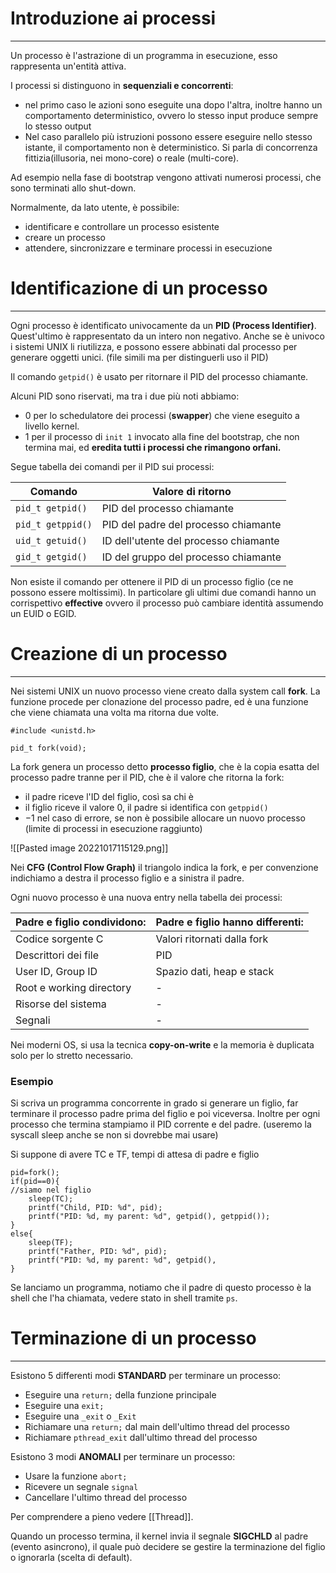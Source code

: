 # Introduzione ai processi
---
Un processo è l'astrazione di un programma in esecuzione, esso rappresenta un'entità attiva.

I processi si distinguono in **sequenziali e concorrenti**:
- nel primo caso le azioni sono eseguite una dopo l'altra, inoltre hanno un comportamento deterministico, ovvero lo stesso input produce sempre lo stesso output
- Nel caso parallelo più istruzioni possono essere eseguire nello stesso istante, il comportamento non è deterministico. Si parla di concorrenza fittizia(illusoria, nei mono-core) o reale (multi-core).

Ad esempio nella fase di bootstrap vengono attivati numerosi processi, che sono terminati allo shut-down.

Normalmente, da lato utente, è possibile:
- identificare e controllare un processo esistente
- creare un processo
- attendere, sincronizzare e terminare processi in esecuzione

# Identificazione di un processo
---
Ogni processo è identificato univocamente da un **PID (Process Identifier)**.
Quest'ultimo è rappresentato da un intero non negativo.
Anche se è univoco i sistemi UNIX li riutilizza, e possono essere abbinati dal processo per generare oggetti unici.
(file simili ma per distinguerli uso il PID)

Il comando `getpid()` è usato per ritornare il PID del processo chiamante.

Alcuni PID sono riservati, ma tra i due più noti abbiamo:
- $0$ per lo schedulatore dei processi (**swapper**) che viene eseguito a livello kernel.
- $1$ per il processo di `init 1` invocato alla fine del bootstrap, che non termina mai, ed **eredita tutti i processi che rimangono orfani.**

Segue tabella dei comandi per il PID sui processi:

| Comando           | Valore di ritorno                     |
| ----------------- | ------------------------------------- |
| `pid_t getpid()`  | PID del processo chiamante            |
| `pid_t getppid()` | PID del padre del processo chiamante  |
| `uid_t getuid()`  | ID dell'utente del processo chiamante |
| `gid_t getgid()`  | ID del gruppo del processo chiamante  |

Non esiste il comando per ottenere il PID di un processo figlio (ce ne possono essere moltissimi).
In particolare gli ultimi due comandi hanno un corrispettivo **effective** ovvero il processo può cambiare identità assumendo un EUID o EGID.


# Creazione di un processo
---
Nei sistemi UNIX un nuovo processo viene creato dalla system call **fork**. La funzione procede per clonazione del processo padre, ed è una funzione che viene chiamata una volta ma ritorna due volte.

```
#include <unistd.h>

pid_t fork(void);
```

La fork genera un processo detto **processo figlio**, che è la copia esatta del processo padre tranne per il PID, che è il valore che ritorna la fork:
- il padre riceve l'ID del figlio, così sa chi è
- il figlio riceve il valore $0$, il padre si identifica con `getppid()`
- $-1$ nel caso di errore, se non è possibile allocare un nuovo processo (limite di processi in esecuzione raggiunto)

![[Pasted image 20221017115129.png]]

Nei **CFG (Control Flow Graph)** il triangolo indica la fork, e per convenzione indichiamo a destra il processo figlio e a sinistra il padre.

Ogni nuovo processo è una nuova entry nella tabella dei processi:

| **Padre e figlio condividono:** | **Padre e figlio hanno differenti:**|
| -------------------------- | ------------------------------- |
| Codice sorgente C          | Valori ritornati dalla fork     |
| Descrittori dei file       | PID                             |
| User ID, Group ID          | Spazio dati, heap e stack       |
| Root e working directory   | -                                |
| Risorse del sistema        |  -                               |
| Segnali                    |   -                              |

Nei moderni OS, si usa la tecnica **copy-on-write** e la memoria è duplicata solo per lo stretto necessario.

### Esempio
Si scriva un programma concorrente in grado si generare un figlio, far terminare il processo padre prima del figlio e poi viceversa.
Inoltre per ogni processo che termina stampiamo il PID corrente e del padre.
(useremo la syscall sleep anche se non si dovrebbe mai usare)

Si suppone di avere TC e TF, tempi di attesa di padre e figlio

```
pid=fork();
if(pid==0){
//siamo nel figlio
	sleep(TC);
	printf("Child, PID: %d", pid);
	printf("PID: %d, my parent: %d", getpid(), getppid());
} 
else{
	sleep(TF);
	printf("Father, PID: %d", pid);
	printf("PID: %d, my parent: %d", getpid(),
}
```

Se lanciamo un programma, notiamo che il padre di questo processo è la shell che l'ha chiamata, vedere stato in shell tramite `ps`.

# Terminazione di un processo
---
Esistono 5 differenti modi  **STANDARD** per terminare un processo:
- Eseguire una `return;` della funzione principale
- Eseguire una `exit;`
- Eseguire una `_exit` o `_Exit`
- Richiamare una `return;` dal main dell'ultimo thread del processo
- Richiamare `pthread_exit` dall'ultimo thread del processo

Esistono 3 modi **ANOMALI** per terminare un processo:
- Usare la funzione `abort;`
- Ricevere un segnale `signal`
- Cancellare l'ultimo thread del processo

Per comprendere a pieno vedere [[Thread]].

Quando un processo termina, il kernel invia il segnale **SIGCHLD** al padre (evento asincrono), il quale può decidere se gestire la terminazione del figlio o ignorarla (scelta di default).

